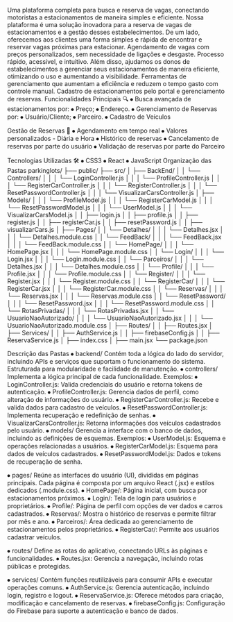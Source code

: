 Uma plataforma completa para busca e reserva de vagas, conectando motoristas a estacionamentos de maneira simples e eficiente. 
Nossa plataforma é uma solução inovadora para a reserva de vagas de estacionamentos e a gestão desses estabelecimentos. 
De um lado, oferecemos aos clientes uma forma simples e rápida de encontrar e reservar vagas próximas para estacionar. Agendamento de vagas com preços personalizados, sem necessidade de ligações e desgaste. Processo rápido, acessível, e intuitivo. 
Além disso, ajudamos os donos de estabelecimentos a gerenciar seus estacionamentos de maneira eficiente, otimizando o uso e aumentando a visibilidade. Ferramentas de gerenciamento que aumentam a eficiência e reduzem o tempo gasto com controle manual. Cadastro de estacionamentos pelo portal e gerenciamento de reservas.
Funcionalidades Principais 🔍
⦁	 Busca avançada de estacionamentos por: 
⦁	 Preço; 
⦁	Endereço.
⦁	Gerenciamento de Reservas por:
⦁	Usuário/Cliente;
⦁	Parceiro.
⦁	Cadastro de Veículos

 Gestão de Reservas 📱
⦁	Agendamento em tempo real 
⦁	Valores personalizados - Diária e Hora 
⦁	Histórico de reservas 
⦁	Cancelamento de reservas por parte do usuário 
⦁	Validação de reservas por parte do Parceiro

Tecnologias Utilizadas 🛠️
⦁	CSS3 
⦁	React 
⦁	JavaScript
Organização das Pastas
parkinglots/ 
├── public/
├── src/ 
│   ├── BackEnd/
│   │   └── Controllers/
│   │   │ └── LoginController.js 
│   │   │ └── ProfileController.js 
│   │   │ └── RegisterCarController.js 
│   │   │ └── RegisterController.js 
│   │   │ └── ResetPasswordController.js 
│   │   │ └── VisualizarCarsController.js 
│   ├── Models/ 
│   │   │ └── ProfileModel.js 
│   │   │ └── RegisterCarModel.js 
│   │   │ └── ResetPasswordModel.js 
│   │   │ └── UserModel.js 
│   │   │ └── VisualizarCarsModel.js 
│   │   ├── login.js 
│   │   ├── profile.js 
│   │   ├── register.js 
│   │   ├── registerCar.js 
│   │   ├── resetPassword.js 
│   │   ├── visualizarCars.js 
│   ├── Pages/
│   │   └── Detalhes/
│   │   │ └── Detalhes.jsx
│   │   │ └── Detalhes.module.css
│   │   └── FeedBack/
│   │   │ └── FeedBack.jsx
│   │   │ └── FeedBack.module.css
│   │   └── HomePage/
│   │   │ └── HomePage.jsx
│   │   │ └── HomePage.module.css
│   │   └── Login/
│   │   │ └── Login.jsx
│   │   │ └── Login.module.css
│   │   └── Parceiros/
│   │   │ └── Detalhes.jsx
│   │   │ └── Detalhes.module.css
│   │   └── Profile/
│   │   │ └── Profile.jsx
│   │   │ └── Profile.module.css
│   │   └── Register/
│   │   │ └── Register.jsx
│   │   │ └── Register.module.css
│   │   └── RegisterCar/
│   │   │ └── RegisterCar.jsx
│   │   │ └── RegisterCar.module.css
│   │   └── Reservas/
│   │   │ └── Reservas.jsx
│   │   │ └── Reservas.module.css
│   │   └── ResetPassword/
│   │   │ └── ResetPassword.jsx
│   │   │ └── ResetPassword.module.css
│   │   └── RotasPrivadas/
│   │   │ └── RotasPrivadas.jsx
│   │   └── UsuarioNaoAutorizado/
│   │   │ └── UsuarioNaoAutorizado.jsx
│   │   │ └── UsuarioNaoAutorizado.module.css
│   ├── Routes/
│   │   ├── Routes.jsx
│   ├── Services/
│   │   ├── AuthService.js
│   │   ├── firebaseConfig.js
│   │   ├── ReservaService.js
│   ├── index.css
│   ├── main.jsx
└── package.json




Descrição das Pastas
⦁	backend/
Contém toda a lógica do lado do servidor, incluindo APIs e serviços que suportam o funcionamento do sistema. Estruturada para modularidade e facilidade de manutenção.
⦁	controllers/
Implementa a lógica principal de cada funcionalidade. Exemplos:
⦁	LoginController.js: Valida credenciais do usuário e retorna tokens de autenticação.
⦁	ProfileController.js: Gerencia dados de perfil, como alteração de informações do usuário.
⦁	RegisterCarController.js: Recebe e valida dados para cadastro de veículos.
⦁	ResetPasswordController.js: Implementa recuperação e redefinição de senhas.
⦁	VisualizarCarsController.js: Retorna informações dos veículos cadastrados pelo usuário.
⦁	models/
Gerencia a interface com o banco de dados, incluindo as definições de esquemas. Exemplos:
⦁	UserModel.js: Esquema e operações relacionadas a usuários.
⦁	RegisterCarModel.js: Esquema para dados de veículos cadastrados.
⦁	ResetPasswordModel.js: Dados e tokens de recuperação de senha.


⦁	pages/
Reúne as interfaces do usuário (UI), divididas em páginas principais. Cada página é composta por um arquivo React (.jsx) e estilos dedicados (.module.css).
⦁	HomePage/: Página inicial, com busca por estacionamentos próximos.
⦁	Login/: Tela de login para usuários e proprietários.
⦁	Profile/: Página de perfil com opções de ver dados e carros cadastrados.
⦁	Reservas/: Mostra o histórico de reservas e permite filtrar por mês e ano.
⦁	Parceiros/: Área dedicada ao gerenciamento de estacionamentos pelos proprietários.
⦁	RegisterCar/: Permite aos usuários cadastrar veículos.

⦁	routes/
Define as rotas do aplicativo, conectando URLs às páginas e funcionalidades.
⦁	Routes.jsx: Gerencia a navegação, incluindo rotas públicas e protegidas.

⦁	services/
Contém funções reutilizáveis para consumir APIs e executar operações comuns.
⦁	AuthService.js: Gerencia autenticação, incluindo login, registro e logout.
⦁	ReservaService.js: Oferece métodos para criação, modificação e cancelamento de reservas.
⦁	firebaseConfig.js: Configuração do Firebase para suporte a autenticação e banco de dados.
